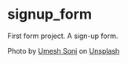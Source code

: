 # signup_form
First form project. A sign-up form.

Photo by <a href="https://unsplash.com/@umeshsonii?utm_source=unsplash&utm_medium=referral&utm_content=creditCopyText">Umesh Soni</a> on <a href="https://unsplash.com/photos/qRGp_IaOlqQ?utm_source=unsplash&utm_medium=referral&utm_content=creditCopyText">Unsplash</a>
    
  
  